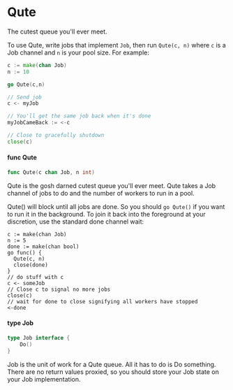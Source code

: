 # Qute

The cutest queue you'll ever meet.

To use Qute, write jobs that implement `Job`, then run `Qute(c, n)` where `c` is a Job channel and `n` is your pool size. For example:

```go
c := make(chan Job)
n := 10

go Qute(c,n)

// Send job
c <- myJob

// You'll get the same job back when it's done
myJobCameBack := <-c

// Close to gracefully shutdown
close(c)
```

#### func  Qute

```go
func Qute(c chan Job, n int)
```
Qute is the gosh darned cutest queue you'll ever meet. Qute takes a Job channel
of jobs to do and the number of workers to run in a pool.

Qute() will block until all jobs are done. So you should `go Qute()` if you want
to run it in the background. To join it back into the foreground at your
discretion, use the standard done channel wait:

    c := make(chan Job)
    n := 5
    done := make(chan bool)
    go func() {
      Qute(c, n)
      close(done)
    }
    // do stuff with c
    c <- someJob
    // Close c to signal no more jobs
    close(c)
    // wait for done to close signifying all workers have stopped
    <-done

#### type Job

```go
type Job interface {
	Do()
}
```

Job is the unit of work for a Qute queue. All it has to do is Do something.
There are no return values proxied, so you should store your Job state on your
Job implementation.
